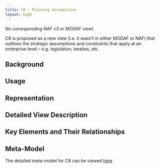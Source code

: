 ```yaml
---
title: C8 – Planning Assumptions
layout: page
---
```


*No corresponding NAF v3 or MODAF view*\

C8 is proposed as a new view (i.e. it wasn’t in either MODAF or NAF)
that outlines the strategic assumptions and constraints that apply at an
enterprise level – e.g. legislation, treaties, etc.

## Background


## Usage


## Representation


## Detailed View Description


## Key Elements and Their Relationships


## Meta-Model

The detailed meta-model for C8 can be viewed
[here](/modem/index.htm?goto=15)


